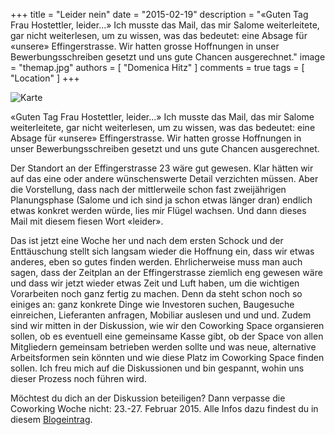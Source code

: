 +++
title = "Leider nein"
date = "2015-02-19"
description = "«Guten Tag Frau Hostettler, leider...» Ich musste das Mail, das mir Salome weiterleitete, gar nicht weiterlesen, um zu wissen, was das bedeutet: eine Absage für «unsere» Effingerstrasse. Wir hatten grosse Hoffnungen in unser Bewerbungsschreiben gesetzt und uns gute Chancen ausgerechnet."
image = "themap.jpg"
authors = [ "Domenica Hitz" ]
comments = true
tags = [ "Location" ]
+++

![Karte](themap.jpg)

<div class="lead">
«Guten Tag Frau Hostettler, leider...» Ich musste das Mail, das mir Salome weiterleitete, gar nicht weiterlesen, um zu wissen, was das bedeutet: eine Absage für «unsere» Effingerstrasse. Wir hatten grosse Hoffnungen in unser Bewerbungsschreiben gesetzt und uns gute Chancen ausgerechnet.
</div>

Der Standort an der Effingerstrasse 23 wäre gut gewesen. Klar hätten wir auf das eine oder andere wünschenswerte Detail verzichten müssen. Aber die Vorstellung, dass nach der mittlerweile schon fast zweijährigen Planungsphase (Salome und ich sind ja schon etwas länger dran) endlich etwas konkret werden würde, lies mir Flügel wachsen. Und dann dieses Mail mit diesem fiesen Wort «leider».

Das ist jetzt eine Woche her und nach dem ersten Schock und der Enttäuschung stellt sich langsam wieder die Hoffnung ein, dass wir etwas anderes, eben so gutes finden werden. Ehrlicherweise muss man auch sagen, dass der Zeitplan an der Effingerstrasse ziemlich eng gewesen wäre und dass wir jetzt wieder etwas Zeit und Luft haben, um die wichtigen Vorarbeiten noch ganz fertig zu machen. Denn da steht schon noch so einiges an: ganz konkrete Dinge wie Investoren suchen, Baugesuche einreichen, Lieferanten anfragen, Mobiliar auslesen und und und. Zudem sind wir mitten in der Diskussion, wie wir den Coworking Space organsieren sollen, ob es eventuell eine gemeinsame Kasse gibt, ob der Space von allen Mitgliedern gemeinsam betrieben werden sollte und was neue, alternative Arbeitsformen sein könnten und wie diese Platz im Coworking Space finden sollen. Ich freu mich auf die Diskussionen und bin gespannt, wohin uns dieser Prozess noch führen wird.

Möchtest du dich an der Diskussion beteiligen? Dann verpasse die Coworking Woche nicht: 23.-27. Februar 2015. Alle Infos dazu findest du in diesem [Blogeintrag](/blog/coworking-woche-plan/).